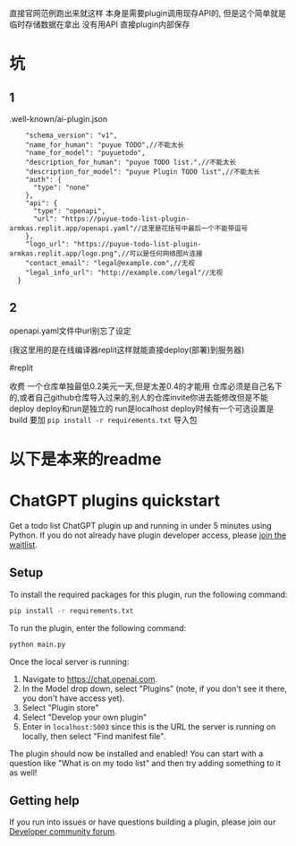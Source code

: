 直接官网范例跑出来就这样
本身是需要plugin调用现存API的,
但是这个简单就是临时存储数据在拿出 没有用API 直接plugin内部保存

# 坑
## 1

.well-known/ai-plugin.json
```{
    "schema_version": "v1",
    "name_for_human": "puyue TODO",//不能太长
    "name_for_model": "puyuetodo",
    "description_for_human": "puyue TODO list.",//不能太长
    "description_for_model": "puyue Plugin TODO list",//不能太长
    "auth": {
      "type": "none"
    },
    "api": {
      "type": "openapi",
      "url": "https://puyue-todo-list-plugin-armkas.replit.app/openapi.yaml"//这里是花括号中最后一个不能带逗号
    },
    "logo_url": "https://puyue-todo-list-plugin-armkas.replit.app/logo.png",//可以是任何网络图片连接
    "contact_email": "legal@example.com",//无视
    "legal_info_url": "http://example.com/legal"//无视
  }
```
  
## 2

openapi.yaml文件中url别忘了设定 

(我这里用的是在线编译器replit这样就能直接deploy(部署)到服务器)

#replit

收费 一个仓库单独最低0.2美元一天,但是太差0.4的才能用
仓库必须是自己名下的,或者自己github仓库导入过来的,别人的仓库invite你进去能修改但是不能deploy
deploy和run是独立的 run是localhost
deploy时候有一个可选设置是build 要加 ``pip install -r requirements.txt`` 导入包

# 以下是本来的readme

# ChatGPT plugins quickstart

Get a todo list ChatGPT plugin up and running in under 5 minutes using Python. If you do not already have plugin developer access, please [join the waitlist](https://openai.com/waitlist/plugins).

## Setup

To install the required packages for this plugin, run the following command:

```bash
pip install -r requirements.txt
```

To run the plugin, enter the following command:

```bash
python main.py
```

Once the local server is running:

1. Navigate to https://chat.openai.com. 
2. In the Model drop down, select "Plugins" (note, if you don't see it there, you don't have access yet).
3. Select "Plugin store"
4. Select "Develop your own plugin"
5. Enter in `localhost:5003` since this is the URL the server is running on locally, then select "Find manifest file".

The plugin should now be installed and enabled! You can start with a question like "What is on my todo list" and then try adding something to it as well! 

## Getting help

If you run into issues or have questions building a plugin, please join our [Developer community forum](https://community.openai.com/c/chat-plugins/20).
